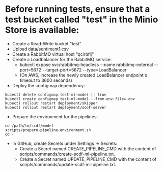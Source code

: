 # Before running tests, ensure that a test bucket called "test" in the Minio Store is available:
* Create a Read-Write bucket "test"
* Upload data/sentiment1.csv
* Create a RabbitMQ virtual host "qcirbflj"
* Create a Loadbalancer for the RabbitMQ service:
  * kubectl expose svc/rabbitmq-headless --name rabbitmq-external --port=5672 --target-port=5672 --type=LoadBalancer
  * (On AWS, increase the newly created LoadBalancer endpoint's timeout to 3600 seconds)
* Deploy the configmap dependency:
```
kubectl delete configmap test-ml-model || true
kubectl create configmap test-ml-model --from-env-file=.env
kubectl rollout restart deployment/skipper
kubectl rollout restart deployment/scdf-server
```

* Prepare the environment for the pipelines:
```
cd /path/to/scdf/model
scripts/prepare-pipeline-environment.sh
cd -
```

* In GitHub, create Secrets under Settings -> Secrets:
  * Create a Secret named CREATE_PIPELINE_CMD with the content of scripts/commands/create-scdf-ml-pipeline.txt.
  * Create a Secret named UPDATE_PIPELINE_CMD with the content of scripts/commands/update-scdf-ml-pipeline.txt.

